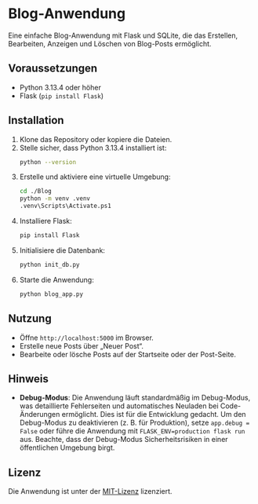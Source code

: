 # Blog-Anwendung

Eine einfache Blog-Anwendung mit Flask und SQLite, die das Erstellen, Bearbeiten, Anzeigen und Löschen von Blog-Posts ermöglicht.

## Voraussetzungen
- Python 3.13.4 oder höher
- Flask (`pip install Flask`)

## Installation
1. Klone das Repository oder kopiere die Dateien.
2. Stelle sicher, dass Python 3.13.4 installiert ist:
   ```bash
   python --version
   ```
3. Erstelle und aktiviere eine virtuelle Umgebung:
   ```bash
   cd ./Blog
   python -m venv .venv
   .venv\Scripts\Activate.ps1
   ```
4. Installiere Flask:
   ```bash
   pip install Flask
   ```
5. Initialisiere die Datenbank:
   ```bash
   python init_db.py
   ```
6. Starte die Anwendung:
   ```bash
   python blog_app.py
   ```

## Nutzung
- Öffne `http://localhost:5000` im Browser.
- Erstelle neue Posts über „Neuer Post“.
- Bearbeite oder lösche Posts auf der Startseite oder der Post-Seite.

## Hinweis
- **Debug-Modus**: Die Anwendung läuft standardmäßig im Debug-Modus, was detaillierte Fehlerseiten und automatisches Neuladen bei Code-Änderungen ermöglicht. Dies ist für die Entwicklung gedacht. Um den Debug-Modus zu deaktivieren (z. B. für Produktion), setze `app.debug = False` oder führe die Anwendung mit `FLASK_ENV=production flask run` aus. Beachte, dass der Debug-Modus Sicherheitsrisiken in einer öffentlichen Umgebung birgt.

## Lizenz
Die Anwendung ist unter der [MIT-Lizenz](../LICENSE) lizenziert.